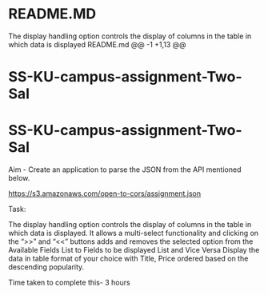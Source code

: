 # README.MD
The display handling option controls the display of columns in the table in which data is displayed
 README.md 
@@ -1 +1,13 @@
# SS-KU-campus-assignment-Two-SaI 
# SS-KU-campus-assignment-Two-SaI

Aim -  Create an application to parse the JSON from the API mentioned below.

https://s3.amazonaws.com/open-to-cors/assignment.json

Task:

The display handling option controls the display of columns in the table in which data is displayed. It allows a multi-select functionality and clicking on the “>>” and “<<” buttons adds and removes the selected option from the Available Fields List to Fields to be displayed List and Vice Versa
Display the data in table format of your choice with Title, Price ordered based on the descending popularity.


Time taken to complete this- 3 hours
